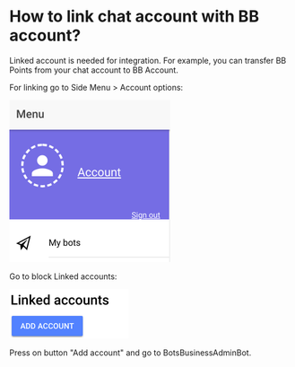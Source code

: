 # How to link chat account with BB account?

Linked account is needed for integration. For example, you can transfer BB Points from your chat account to BB Account.

For linking go to Side Menu &gt; Account options:

![](.gitbook/assets/image%20%2825%29.png)

Go to block Linked accounts:

![](.gitbook/assets/image%20%2839%29.png)

Press on button "Add account" and go to BotsBusinessAdminBot.






